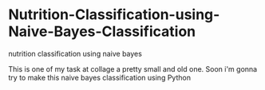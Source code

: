 # Nutrition-Classification-using-Naive-Bayes-Classification
nutrition classification using naive bayes

This is one of my task at collage a pretty small and old one. Soon i'm gonna try to make this naive bayes classification using Python


